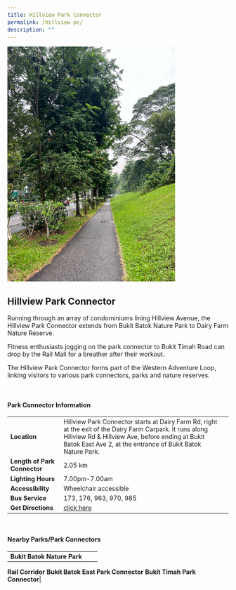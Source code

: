 ```yaml
---
title: Hillview Park Connector
permalink: /hillview-pc/
description: ""
---
```

![Hillview Park Connector](/images/hillview%20park%20connector.jpg)

## Hillview Park Connector

Running through an array of condominiums lining Hillview Avenue, the Hillview Park Connector extends from Bukit Batok Nature Park to Dairy Farm Nature Reserve.

Fitness enthusiasts jogging on the park connector to Bukit Timah Road can drop by the Rail Mall for a breather after their workout.

The Hillview Park Connector forms part of the Western Adventure Loop, linking visitors to various park connectors, parks and nature reserves.

<br>

#### Park Connector Information

|  |  |  |
| -------- | -------- | -------- |
| **Location** | Hillview Park Connector starts at Dairy Farm Rd, right at the exit of the Dairy Farm Carpark. It runs along Hillview Rd &amp; Hillview Ave, before ending at Bukit Batok East Ave 2, at the entrance of Bukit Batok Nature Park.|
| **Length of Park Connector** | 2.05 km  |
| **Lighting Hours** | 7.00pm-7.00am |
| **Accessibility** | Wheelchair accessible|
| **Bus Service** | 173, 176, 963, 970, 985 |
| **Get Directions** | [click here](https://www.onemap.gov.sg/?lat=1.356121&amp;lng=103.7622288) |

<br>

#### Nearby Parks/Park Connectors

|   |  |  |
| -------- | -------- | -------- |
| **Bukit Batok Nature Park**
**Rail Corridor**
**Bukit Batok East Park Connector**
**Bukit Timah Park Connector**|